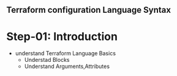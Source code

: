 ## Terraform configuration Language Syntax

# Step-01: Introduction
- understand Terraform Language Basics
    - Understad Blocks
    - Understand Arguments,Attributes 